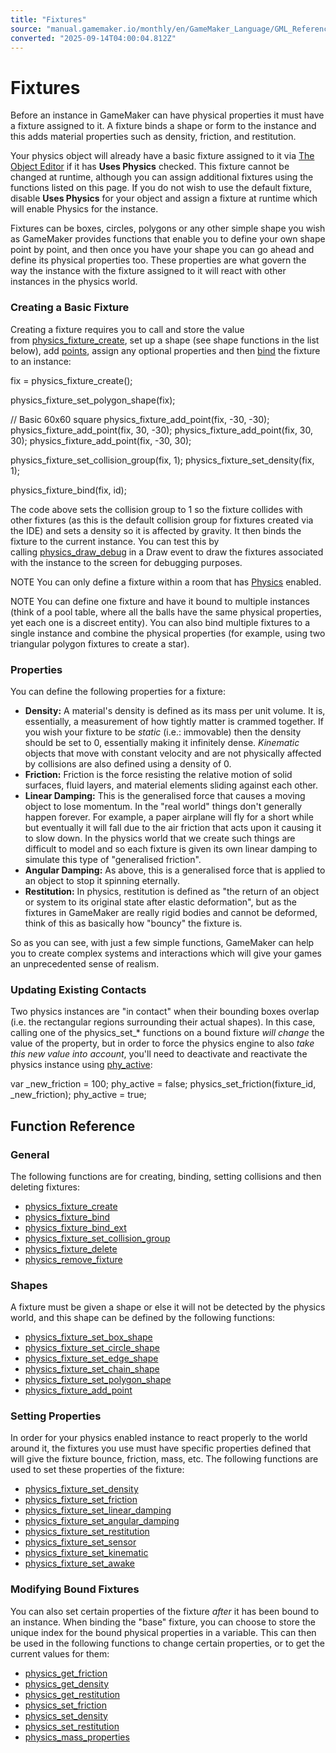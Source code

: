 ```yaml
---
title: "Fixtures"
source: "manual.gamemaker.io/monthly/en/GameMaker_Language/GML_Reference/Physics/Fixtures/Fixtures.htm"
converted: "2025-09-14T04:00:04.812Z"
---
```


# Fixtures

Before an instance in GameMaker can have physical properties it must have a fixture assigned to it. A fixture binds a shape or form to the instance and this adds material properties such as density, friction, and restitution.

Your physics object will already have a basic fixture assigned to it via [The Object Editor](../../../../The_Asset_Editors/Objects.md) if it has **Uses Physics** checked. This fixture cannot be changed at runtime, although you can assign additional fixtures using the functions listed on this page. If you do not wish to use the default fixture, disable **Uses Physics** for your object and assign a fixture at runtime which will enable Physics for the instance.

Fixtures can be boxes, circles, polygons or any other simple shape you wish as GameMaker provides functions that enable you to define your own shape point by point, and then once you have your shape you can go ahead and define its physical properties too. These properties are what govern the way the instance with the fixture assigned to it will react with other instances in the physics world.

### Creating a Basic Fixture

Creating a fixture requires you to call and store the value from [physics\_fixture\_create](physics_fixture_create.md), set up a shape (see shape functions in the list below), add [points](physics_fixture_add_point.md), assign any optional properties and then [bind](physics_fixture_bind.md) the fixture to an instance:

fix = physics\_fixture\_create();

physics\_fixture\_set\_polygon\_shape(fix);

// Basic 60x60 square
physics\_fixture\_add\_point(fix, -30, -30);
physics\_fixture\_add\_point(fix, 30, -30);
physics\_fixture\_add\_point(fix, 30, 30);
physics\_fixture\_add\_point(fix, -30, 30);

physics\_fixture\_set\_collision\_group(fix, 1);
physics\_fixture\_set\_density(fix, 1);

physics\_fixture\_bind(fix, id);

The code above sets the collision group to 1 so the fixture collides with other fixtures (as this is the default collision group for fixtures created via the IDE) and sets a density so it is affected by gravity. It then binds the fixture to the current instance. You can test this by calling [physics\_draw\_debug](../The_Physics_World/physics_draw_debug.md) in a Draw event to draw the fixtures associated with the instance to the screen for debugging purposes.

NOTE You can only define a fixture within a room that has [Physics](../../../../The_Asset_Editors/Room_Properties/Room_Properties.htm#physics) enabled.

NOTE You can define one fixture and have it bound to multiple instances (think of a pool table, where all the balls have the same physical properties, yet each one is a discreet entity). You can also bind multiple fixtures to a single instance and combine the physical properties (for example, using two triangular polygon fixtures to create a star).

### Properties

You can define the following properties for a fixture:

-   **Density:** A material's density is defined as its mass per unit volume. It is, essentially, a measurement of how tightly matter is crammed together. If you wish your fixture to be _static_ (i.e.: immovable) then the density should be set to 0, essentially making it infinitely dense. _Kinematic_ objects that move with constant velocity and are not physically affected by collisions are also defined using a density of 0.
-   **Friction:** Friction is the force resisting the relative motion of solid surfaces, fluid layers, and material elements sliding against each other.
-   **Linear Damping:** This is the generalised force that causes a moving object to lose momentum. In the "real world" things don't generally happen forever. For example, a paper airplane will fly for a short while but eventually it will fall due to the air friction that acts upon it causing it to slow down. In the physics world that we create such things are difficult to model and so each fixture is given its own linear damping to simulate this type of "generalised friction".
-   **Angular Damping:** As above, this is a generalised force that is applied to an object to stop it spinning eternally.
-   **Restitution:** In physics, restitution is defined as "the return of an object or system to its original state after elastic deformation", but as the fixtures in GameMaker are really rigid bodies and cannot be deformed, think of this as basically how "bouncy" the fixture is.

So as you can see, with just a few simple functions, GameMaker can help you to create complex systems and interactions which will give your games an unprecedented sense of realism.

### Updating Existing Contacts

Two physics instances are "in contact" when their bounding boxes overlap (i.e. the rectangular regions surrounding their actual shapes). In this case, calling one of the physics\_set\_\* functions on a bound fixture _will change_ the value of the property, but in order to force the physics engine to also _take this new value into account_, you'll need to deactivate and reactivate the physics instance using [phy\_active](../Physics_Variables/phy_active.md):

var \_new\_friction = 100;
phy\_active = false;
physics\_set\_friction(fixture\_id, \_new\_friction);
phy\_active = true;

## Function Reference

### General

The following functions are for creating, binding, setting collisions and then deleting fixtures:

-   [physics\_fixture\_create](physics_fixture_create.md)
-   [physics\_fixture\_bind](physics_fixture_bind.md)
-   [physics\_fixture\_bind\_ext](physics_fixture_bind_ext.md)
-   [physics\_fixture\_set\_collision\_group](physics_fixture_set_collision_group.md)
-   [physics\_fixture\_delete](physics_fixture_delete.md)
-   [physics\_remove\_fixture](physics_remove_fixture.md)

### Shapes

A fixture must be given a shape or else it will not be detected by the physics world, and this shape can be defined by the following functions:

-   [physics\_fixture\_set\_box\_shape](physics_fixture_set_box_shape.md)
-   [physics\_fixture\_set\_circle\_shape](physics_fixture_set_circle_shape.md)
-   [physics\_fixture\_set\_edge\_shape](physics_fixture_set_edge_shape.md)
-   [physics\_fixture\_set\_chain\_shape](physics_fixture_set_chain_shape.md)
-   [physics\_fixture\_set\_polygon\_shape](physics_fixture_set_polygon_shape.md)
-   [physics\_fixture\_add\_point](physics_fixture_add_point.md)

### Setting Properties

In order for your physics enabled instance to react properly to the world around it, the fixtures you use must have specific properties defined that will give the fixture bounce, friction, mass, etc. The following functions are used to set these properties of the fixture:

-   [physics\_fixture\_set\_density](physics_fixture_set_density.md)
-   [physics\_fixture\_set\_friction](physics_fixture_set_friction.md)
-   [physics\_fixture\_set\_linear\_damping](physics_fixture_set_linear_damping.md)
-   [physics\_fixture\_set\_angular\_damping](physics_fixture_set_angular_damping.md)
-   [physics\_fixture\_set\_restitution](physics_fixture_set_restitution.md)
-   [physics\_fixture\_set\_sensor](physics_fixture_set_sensor.md)
-   [physics\_fixture\_set\_kinematic](physics_fixture_set_kinematic.md)
-   [physics\_fixture\_set\_awake](physics_fixture_set_awake.md)

### Modifying Bound Fixtures

You can also set certain properties of the fixture _after_ it has been bound to an instance. When binding the "base" fixture, you can choose to store the unique index for the bound physical properties in a variable. This can then be used in the following functions to change certain properties, or to get the current values for them:

-   [physics\_get\_friction](physics_get_friction.md)
-   [physics\_get\_density](physics_get_density.md)
-   [physics\_get\_restitution](physics_get_restitution.md)
-   [physics\_set\_friction](physics_set_friction.md)
-   [physics\_set\_density](physics_set_density.md)
-   [physics\_set\_restitution](physics_set_restitution.md)
-   [physics\_mass\_properties](../physics_mass_properties.md)
